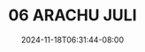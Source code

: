 --- 
title: "06 ARACHU JULI"
description: "download  video bokep 06 ARACHU JULI simontox   new"
date: 2024-11-18T06:31:44-08:00
file_code: "mevez8wpruxb"
draft: false
cover: "hozeorxa98vv1p2o.jpg"
tags: ["ARACHU", "JULI", "bokep-indo", "bokep-viral", "bokep-ig"]
length: 139
fld_id: "1483117"
foldername: "Arachu update"
categories: ["Arachu update"]
views: 0
---